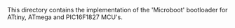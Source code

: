 This directory contains the implementation of the 'Microboot'
bootloader for ATtiny, ATmega and PIC16F1827 MCU's.
